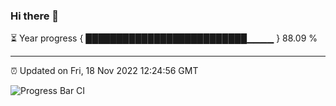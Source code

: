 ### Hi there 👋

⏳ Year progress { ██████████████████████████▁▁▁▁ } 88.09 %

---

⏰ Updated on Fri, 18 Nov 2022 12:24:56 GMT

![Progress Bar CI](https://github.com/liununu/liununu/workflows/Progress%20Bar%20CI/badge.svg)
